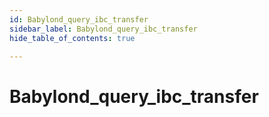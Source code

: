 ```yaml
---
id: Babylond_query_ibc_transfer
sidebar_label: Babylond_query_ibc_transfer
hide_table_of_contents: true

---
```


# Babylond_query_ibc_transfer